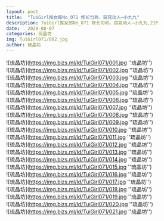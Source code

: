 ```yaml
---
layout: post
title:  "TuiGirl推女郎No_071 修长匀称，窈窕动人—小九九"
description: TuiGirl推女郎No_071 修长匀称，窈窕动人—小九九,21P
date:   2020-08-07
categories: 琉晶坊
img: TuiGirl071/002.jpg
author: 琉晶坊
---
```


![琉晶坊](https://img.bizs.ml/ld/TuiGirl071/001.jpg ''琉晶坊'') <br>
![琉晶坊](https://img.bizs.ml/ld/TuiGirl071/002.jpg ''琉晶坊'') <br>
![琉晶坊](https://img.bizs.ml/ld/TuiGirl071/003.jpg ''琉晶坊'') <br>
![琉晶坊](https://img.bizs.ml/ld/TuiGirl071/004.jpg ''琉晶坊'') <br>
![琉晶坊](https://img.bizs.ml/ld/TuiGirl071/005.jpg ''琉晶坊'') <br>
![琉晶坊](https://img.bizs.ml/ld/TuiGirl071/006.jpg ''琉晶坊'') <br>
![琉晶坊](https://img.bizs.ml/ld/TuiGirl071/007.jpg ''琉晶坊'') <br>
![琉晶坊](https://img.bizs.ml/ld/TuiGirl071/008.jpg ''琉晶坊'') <br>
![琉晶坊](https://img.bizs.ml/ld/TuiGirl071/009.jpg ''琉晶坊'') <br>
![琉晶坊](https://img.bizs.ml/ld/TuiGirl071/010.jpg ''琉晶坊'') <br>
![琉晶坊](https://img.bizs.ml/ld/TuiGirl071/011.jpg ''琉晶坊'') <br>
![琉晶坊](https://img.bizs.ml/ld/TuiGirl071/012.jpg ''琉晶坊'') <br>
![琉晶坊](https://img.bizs.ml/ld/TuiGirl071/013.jpg ''琉晶坊'') <br>
![琉晶坊](https://img.bizs.ml/ld/TuiGirl071/014.jpg ''琉晶坊'') <br>
![琉晶坊](https://img.bizs.ml/ld/TuiGirl071/015.jpg ''琉晶坊'') <br>
![琉晶坊](https://img.bizs.ml/ld/TuiGirl071/016.jpg ''琉晶坊'') <br>
![琉晶坊](https://img.bizs.ml/ld/TuiGirl071/017.jpg ''琉晶坊'') <br>
![琉晶坊](https://img.bizs.ml/ld/TuiGirl071/018.jpg ''琉晶坊'') <br>
![琉晶坊](https://img.bizs.ml/ld/TuiGirl071/019.jpg ''琉晶坊'') <br>
![琉晶坊](https://img.bizs.ml/ld/TuiGirl071/020.jpg ''琉晶坊'') <br>
![琉晶坊](https://img.bizs.ml/ld/TuiGirl071/021.jpg ''琉晶坊'') <br>
